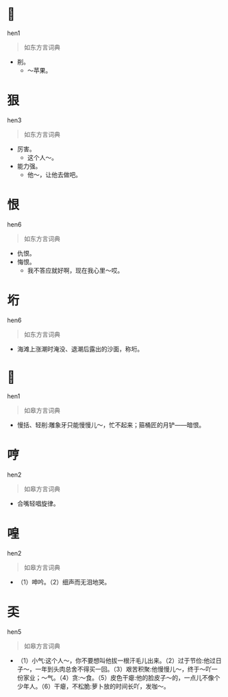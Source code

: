 # 𠛵
hen1
> 如东方言词典
- 削。
  - ～苹果。

# 狠
hen3
> 如东方言词典
- 厉害。
  - 这个人～。
- 能力强。
  - 他～，让他去做吧。

# 恨
hen6
> 如东方言词典
- 仇恨。
- 悔恨。
  - 我不答应就好啊，现在我心里～哎。

# 垳
hen6
> 如东方言词典
- 海滩上涨潮时淹没、退潮后露出的沙面，称垳。

# 𠛵
hen1
> 如皋方言词典
- 慢括、轻削:雕象牙只能慢慢儿～，忙不起来；箍桶匠的月铲——暗恨。

# 哼
hen2
> 如皋方言词典
- 合嘴轻唱旋律。

# 喤
hen2
> 如皋方言词典
- （1）呻吟。（2）细声而无泪地哭。


# 奀
hen5
> 如皋方言词典
- （1）小气:这个人～，你不要想叫他拔一根汗毛儿出来。（2）过于节俭:他过日子～，一年到头肉总舍不得买一回。（3）艰苦积聚:他慢慢儿～，终于～吖一份家业；～气。（4）贪:～食。（5）皮色干瘪:他的脸皮子～的，一点儿不像个少年人。（6）干瘪，不松脆:萝卜放的时间长吖，发咖～。
